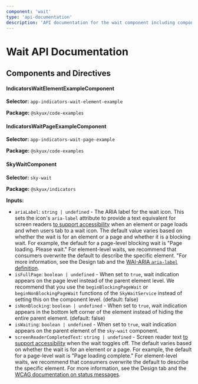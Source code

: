 ```yaml
---
component: 'wait'
type: 'api-documentation'
description: 'API documentation for the wait component including components, interfaces, and types.'
---
```


# Wait API Documentation

## Components and Directives

#### IndicatorsWaitElementExampleComponent

**Selector:** `app-indicators-wait-element-example`

**Package:** `@skyux/code-examples`

#### IndicatorsWaitPageExampleComponent

**Selector:** `app-indicators-wait-page-example`

**Package:** `@skyux/code-examples`

#### SkyWaitComponent

**Selector:** `sky-wait`

**Package:** `@skyux/indicators`

**Inputs:**

- `ariaLabel`: `string | undefined` - The ARIA label for the wait icon.
This sets the icon's `aria-label` attribute to provide a text equivalent for screen readers
[to support accessibility](https://developer.blackbaud.com/skyux/learn/accessibility) when an element or page loads and when users tab to a wait icon.
The default value varies based on whether the wait is for an element or a page and whether it is a blocking wait. For example, the default for a page-level blocking wait is "Page loading. Please wait."
For element-level waits, we recommend that consumers overwrite the default to describe the specific element.
"For more information, see the Design tab and the [WAI-ARIA `aria-label` definition](https://www.w3.org/TR/wai-aria/#aria-label).
- `isFullPage`: `boolean | undefined` - When set to `true`, wait indication appears on the page level instead of the
parent element level. We recommend that you use the `beginBlockingPageWait` or
`beginNonBlockingPageWait` functions of the `SkyWaitService` instead of setting this
on the component level. (default: false)
- `isNonBlocking`: `boolean | undefined` - When set to `true`, wait indication appears in the bottom left corner of the element
instead of hiding the entire parent element. (default: false)
- `isWaiting`: `boolean | undefined` - When set to `true`, wait indication appears on the parent element of the `sky-wait` component.
- `screenReaderCompletedText`: `string | undefined` - Screen reader text [to support accessibility](https://developer.blackbaud.com/skyux/learn/accessibility) when the wait toggles off.
 The default varies based on whether the wait is for an element or a page.
For example, the default for a page-level wait is "Page loading complete."
For element-level waits, we recommend that consumers overwrite the default to describe the specific element.
For more information, see the Design tab and the [WCAG documentation on status messages](https://www.w3.org/WAI/WCAG21/Understanding/status-messages.html).